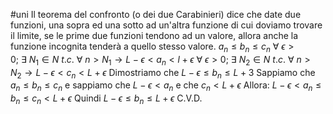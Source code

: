 #uni 
Il teorema del confronto (o dei due Carabinieri) dice che date due funzioni, una sopra ed una sotto ad un'altra funzione di cui doviamo trovare il limite, se le prime due funzioni tendono ad un valore, allora anche la funzione incognita tenderà a quello stesso valore.
$a_n \leq b_n \leq c_n$ 
$\forall \ \epsilon>0; \ \exists \ N_1 \in N \ t.c. \ \forall \ n> N_1 \to L-\epsilon < a_n < l+ \epsilon$ 
$\forall \ \epsilon > 0; \ \exists \ N_2 \in N \ t.c. \ \forall \ n > N_2 \to L-\epsilon < c_n < L+ \epsilon$ 
Dimostriamo che $L-\epsilon \leq b_n \leq L + 3$ 
Sappiamo che $a_n \leq b_n \leq c_n$ e sappiamo che $L - \epsilon < a_n$ e che $c_n < L + \epsilon$ 
Allora: $L-\epsilon < a_n \leq b_n \leq c_n < L+\epsilon$ Quindi $L - \epsilon \leq b_n \leq L + \epsilon$ C.V.D.